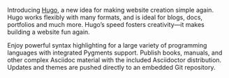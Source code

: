 Introducing [Hugo](https://gohugo.io), a new idea for making website creation simple again. Hugo works flexibly with many formats, and is ideal for blogs, docs, portfolios and much more. Hugo’s speed fosters creativity—it makes building a website fun again.

Enjoy powerful syntax highlighting for a large variety of programming languages with integrated Pygments support. Publish books, manuals, and other complex Asciidoc material with the included Asciidoctor distribution. Updates and themes are pushed directly to an embedded Git repository.
